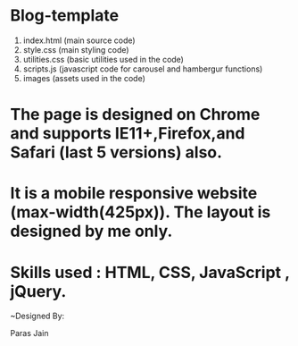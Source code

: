 # Blog-template

1. index.html  (main source code)
2. style.css   (main styling code)
3. utilities.css (basic utilities used in the code)
4. scripts.js  (javascript code for carousel and hambergur functions)
5. images	(assets used in the code)

# The page is designed on Chrome and supports IE11+,Firefox,and Safari (last 5 versions) also.

# It is a mobile responsive website (max-width(425px)). The layout is designed by me only.  

# Skills used : HTML, CSS, JavaScript , jQuery.






~Designed By:

Paras Jain



 







